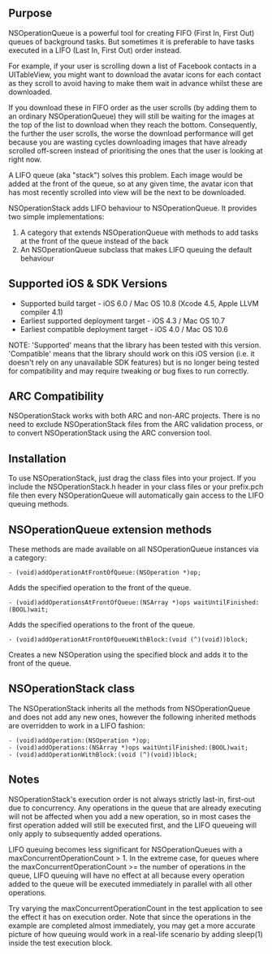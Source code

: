 Purpose
--------------

NSOperationQueue is a powerful tool for creating FIFO (First In, First Out) queues of background tasks. But sometimes it is preferable to have tasks executed in a LIFO (Last In, First Out) order instead.

For example, if your user is scrolling down a list of Facebook contacts in a UITableView, you might want to download the avatar icons for each contact as they scroll to avoid having to make them wait in advance whilst these are downloaded.

If you download these in FIFO order as the user scrolls (by adding them to an ordinary NSOperationQueue) they will still be waiting for the images at the top of the list to download when they reach the bottom. Consequently, the further the user scrolls, the worse the download performance will get because you are wasting cycles downloading images that have already scrolled off-screen instead of prioritising the ones that the user is looking at right now.

A LIFO queue (aka "stack") solves this problem. Each image would be added at the front of the queue, so at any given time, the avatar icon that has most recently scrolled into view will be the next to be downloaded.

NSOperationStack adds LIFO behaviour to NSOperationQueue. It provides two simple implementations:

1. A category that extends NSOperationQueue with methods to add tasks at the front of the queue instead of the back
2. An NSOperationQueue subclass that makes LIFO queuing the default behaviour


Supported iOS & SDK Versions
-----------------------------

* Supported build target - iOS 6.0 / Mac OS 10.8 (Xcode 4.5, Apple LLVM compiler 4.1)
* Earliest supported deployment target - iOS 4.3 / Mac OS 10.7
* Earliest compatible deployment target - iOS 4.0 / Mac OS 10.6

NOTE: 'Supported' means that the library has been tested with this version. 'Compatible' means that the library should work on this iOS version (i.e. it doesn't rely on any unavailable SDK features) but is no longer being tested for compatibility and may require tweaking or bug fixes to run correctly.


ARC Compatibility
------------------

NSOperationStack works with both ARC and non-ARC projects. There is no need to exclude NSOperationStack files from the ARC validation process, or to convert NSOperationStack using the ARC conversion tool.


Installation
---------------

To use NSOperationStack, just drag the class files into your project. If you include the NSOperationStack.h header in your class files or your prefix.pch file then every NSOperationQueue will automatically gain access to the LIFO queuing methods.


NSOperationQueue extension methods
-----------------------------------

These methods are made available on all NSOperationQueue instances via a category:

    - (void)addOperationAtFrontOfQueue:(NSOperation *)op;
    
Adds the specified operation to the front of the queue.
    
    - (void)addOperationsAtFrontOfQueue:(NSArray *)ops waitUntilFinished:(BOOL)wait;
    
Adds the specified operations to the front of the queue.
    
    - (void)addOperationAtFrontOfQueueWithBlock:(void (^)(void))block;
    
Creates a new NSOperation using the specified block and adds it to the front of the queue.


NSOperationStack class
-------------------------------

The NSOperationStack inherits all the methods from NSOperationQueue and does not add any new ones, however the following inherited methods are overridden to work in a LIFO fashion:

    - (void)addOperation:(NSOperation *)op;    
    - (void)addOperations:(NSArray *)ops waitUntilFinished:(BOOL)wait;    
    - (void)addOperationWithBlock:(void (^)(void))block;
    

Notes
----------------

NSOperationStack's execution order is not always strictly last-in, first-out due to concurrency. Any operations in the queue that are already executing will not be affected when you add a new operation, so in most cases the first operation added will still be executed first, and the LIFO queueing will only apply to subsequently added operations.

LIFO queuing becomes less significant for NSOperationQueues with a maxConcurrentOperationCount > 1. In the extreme case, for queues where the maxConcurrentOperationCount >= the number of operations in the queue, LIFO queuing will have no effect at all because every operation added to the queue will be executed immediately in parallel with all other operations.

Try varying the maxConcurrentOperationCount in the test application to see the effect it has on execution order. Note that since the operations in the example are completed almost immediately, you may get a more accurate picture of how queuing would work in a  real-life scenario by adding sleep(1) inside the test execution block.